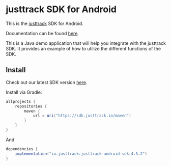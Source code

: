 # justtrack SDK for Android

This is the [justtrack](https://justtrack.io/) SDK for Android.

Documentation can be found [here](https://justtrack.gitbook.io/sdk/android/overview).

This is a Java demo application that will help you integrate with the justtrack SDK. It provides an
example of how to utilize the different functions of the SDK.

## Install

Check out our latest SDK version [here](https://justtrack.gitbook.io/sdk/android/overview/changelog).

Install via Gradle:

```groovy
allprojects {
    repositories {
        maven {
            url = uri("https://sdk.justtrack.io/maven")
        }
    }
}
```

And

```groovy
dependencies {
    implementation("io.justtrack:justtrack-android-sdk:4.5.2")
}
```
